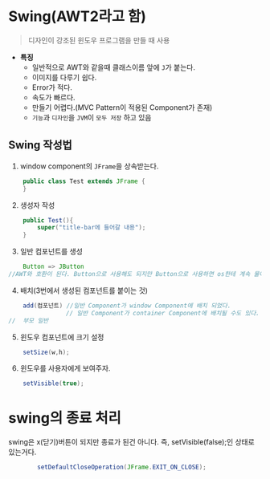 # **Swing(AWT2라고 함)**
> 디자인이 강조된 윈도우 프로그램을 만들 때 사용

- **특징**
    - 일반적으로 AWT와 같을때 클래스이름 앞에 `J`가 붙는다.
    - 이미지를 다루기 쉽다.
    - Error가 적다.
    - 속도가 빠르다.
    - 만들기 어렵다.(MVC Pattern이 적용된 Component가 존재)
    - `기능`과 `디자인`을 `JVM`이 `모두 저장` 하고 있음

## **Swing 작성법**
1. window component의 `JFrame`을 상속받는다.
```java
    public class Test extends JFrame {
    }
```

2. 생성자 작성
```java
    public Test(){
        super("title-bar에 들어갈 내용");
    }
```
3. 일반 컴포넌트를 생성
```java
    Button => JButton 
//AWT와 호환이 된다. Button으로 사용해도 되지만 Button으로 사용하면 os한테 계속 물어본다.
```

4. 배치(3번에서 생성된 컴포넌트를 붙이는 것)
```java
    add(컴포넌트) //일반 Component가 window Component에 배치 되었다.
                // 일반 Component가 container Component에 배치될 수도 있다.
//  부모 일반
```

5. 윈도우 컴포넌트에 크기 설정
```java
    setSize(w,h);
```

6. 윈도우를 사용자에게 보여주자.
```java
    setVisible(true);
```

# swing의 종료 처리

swing은 x(닫기)버튼이 되지만 종료가 된건 아니다. 즉, setVisible(false);인 상태로 있는거다.
```java
		setDefaultCloseOperation(JFrame.EXIT_ON_CLOSE);
```